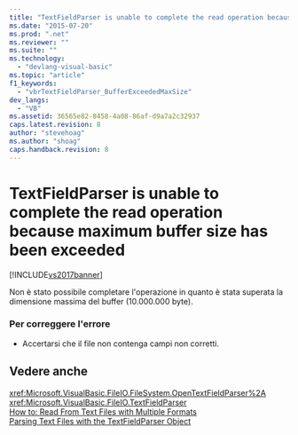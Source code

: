```yaml
---
title: "TextFieldParser is unable to complete the read operation because maximum buffer size has been exceeded | Microsoft Docs"
ms.date: "2015-07-20"
ms.prod: ".net"
ms.reviewer: ""
ms.suite: ""
ms.technology: 
  - "devlang-visual-basic"
ms.topic: "article"
f1_keywords: 
  - "vbrTextFieldParser_BufferExceededMaxSize"
dev_langs: 
  - "VB"
ms.assetid: 36565e82-8458-4a08-86af-d9a7a2c32937
caps.latest.revision: 8
author: "stevehoag"
ms.author: "shoag"
caps.handback.revision: 8
---
```

# TextFieldParser is unable to complete the read operation because maximum buffer size has been exceeded
[!INCLUDE[vs2017banner](../../../visual-basic/developing-apps/includes/vs2017banner.md)]

Non è stato possibile completare l'operazione in quanto è stata superata la dimensione massima del buffer \(10.000.000 byte\).  
  
### Per correggere l'errore  
  
-   Accertarsi che il file non contenga campi non corretti.  
  
## Vedere anche  
 <xref:Microsoft.VisualBasic.FileIO.FileSystem.OpenTextFieldParser%2A>   
 <xref:Microsoft.VisualBasic.FileIO.TextFieldParser>   
 [How to: Read From Text Files with Multiple Formats](../../../visual-basic/developing-apps/programming/drives-directories-files/how-to-read-from-text-files-with-multiple-formats.md)   
 [Parsing Text Files with the TextFieldParser Object](../../../visual-basic/developing-apps/programming/drives-directories-files/parsing-text-files-with-the-textfieldparser-object.md)